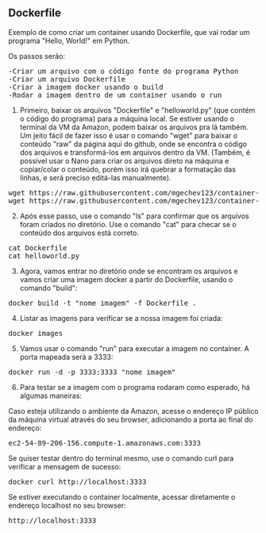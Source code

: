 ## Dockerfile

Exemplo de como criar um container usando Dockerfile, que vai rodar um programa "Hello, World!" em Python.

Os passos serão:
<pre>
-Criar um arquivo com o código fonte do programa Python
-Criar um arquivo Dockerfile
-Criar a imagem docker usando o build
-Rodar a imagem dentro de um container usando o run
</pre>

1. Primeiro, baixar os arquivos "Dockerfile" e "helloworld.py" (que contém o código do programa) para a máquina local. Se estiver usando o terminal da VM da Amazon, podem baixar os arquivos pra lá também. Um jeito fácil de fazer isso é usar o comando "wget" para baixar o conteúdo "raw" da página aqui do github, onde se encontra o código dos arquivos e transformá-los em arquivos dentro da VM. 
(Também, é possível usar o Nano para criar os arquivos direto na máquina e copiar/colar o conteúdo, porém isso irá quebrar a formatação das linhas, e será preciso editá-las manualmente).

<pre>
wget https://raw.githubusercontent.com/mgechev123/container-docker-python/main/Dockerfile
wget https://raw.githubusercontent.com/mgechev123/container-docker-python/main/helloworld.py
</pre>

2. Após esse passo, use o comando "ls" para confirmar que os arquivos foram criados no diretório. Use o comando "cat" para checar se o conteúdo dos arquivos está correto.

<pre>
cat Dockerfile
cat helloworld.py
</pre>

3. Agora, vamos entrar no diretório onde se encontram os arquivos e vamos criar uma imagem docker a partir do Dockerfile, usando o comando "build":

<pre>
docker build -t "nome_imagem" -f Dockerfile .
</pre>

4. Listar as imagens para verificar se a nossa imagem foi criada:

<pre>
docker images
</pre>

5. Vamos usar o comando "run" para executar a imagem no container. A porta mapeada será a 3333:

<pre>
docker run -d -p 3333:3333 "nome_imagem"
</pre>

6. Para testar se a imagem com o programa rodaram como esperado, há algumas maneiras: 

Caso esteja utilizando o ambiente da Amazon, acesse o endereço IP público da máquina virtual através do seu browser, adicionando a porta ao final do endereço:
<pre>
ec2-54-89-206-156.compute-1.amazonaws.com:3333
</pre>

Se quiser testar dentro do terminal mesmo, use o comando curl para verificar a mensagem de sucesso:
<pre>
docker curl http://localhost:3333
</pre>

Se estiver executando o container localmente, acessar diretamente o endereço localhost no seu browser:
<pre>
http://localhost:3333
</pre>
